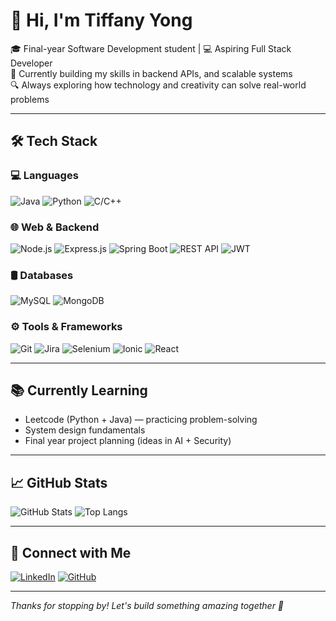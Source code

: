 # 👋 Hi, I'm Tiffany Yong

🎓 Final-year Software Development student | 💻 Aspiring Full Stack Developer  
🌱 Currently building my skills in backend APIs, and scalable systems  
🔍 Always exploring how technology and creativity can solve real-world problems  

---

## 🛠️ Tech Stack

### 💻 Languages  
![Java](https://img.shields.io/badge/Java-ED8B00?style=for-the-badge&logo=java&logoColor=white)  ![Python](https://img.shields.io/badge/Python-3776AB?style=for-the-badge&logo=python&logoColor=white)  ![C/C++](https://img.shields.io/badge/C%2FC%2B%2B-00599C?style=for-the-badge&logo=c%2B%2B&logoColor=white)

### 🌐 Web & Backend  
![Node.js](https://img.shields.io/badge/Node.js-339933?style=for-the-badge&logo=nodedotjs&logoColor=white)  ![Express.js](https://img.shields.io/badge/Express.js-000000?style=for-the-badge&logo=express&logoColor=white)  ![Spring Boot](https://img.shields.io/badge/Spring_Boot-6DB33F?style=for-the-badge&logo=springboot&logoColor=white)  ![REST API](https://img.shields.io/badge/REST_API-FF6F00?style=for-the-badge&logo=fastapi&logoColor=white)  ![JWT](https://img.shields.io/badge/JWT-000000?style=for-the-badge&logo=jsonwebtokens&logoColor=white)

### 🛢️ Databases  
![MySQL](https://img.shields.io/badge/MySQL-005C84?style=for-the-badge&logo=mysql&logoColor=white)  ![MongoDB](https://img.shields.io/badge/MongoDB-4EA94B?style=for-the-badge&logo=mongodb&logoColor=white)

### ⚙️ Tools & Frameworks  
![Git](https://img.shields.io/badge/Git-F05032?style=for-the-badge&logo=git&logoColor=white)  ![Jira](https://img.shields.io/badge/Jira-0052CC?style=for-the-badge&logo=jira&logoColor=white)  ![Selenium](https://img.shields.io/badge/Selenium-43B02A?style=for-the-badge&logo=selenium&logoColor=white)  ![Ionic](https://img.shields.io/badge/Ionic-3880FF?style=for-the-badge&logo=ionic&logoColor=white)  ![React](https://img.shields.io/badge/React-20232A?style=for-the-badge&logo=react&logoColor=61DAFB)

---

## 📚 Currently Learning

- Leetcode (Python + Java) — practicing problem-solving  
- System design fundamentals  
- Final year project planning (ideas in AI + Security)  

---

## 📈 GitHub Stats
![GitHub Stats](https://github-readme-stats.vercel.app/api?username=TiffanyYongNgikChee&show_icons=true&theme=default)
![Top Langs](https://github-readme-stats.vercel.app/api/top-langs/?username=TiffanyYongNgikChee&layout=compact)

---

## 🔗 Connect with Me

[![LinkedIn](https://img.shields.io/badge/LinkedIn-blue?style=for-the-badge&logo=linkedin&logoColor=white)](https://www.linkedin.com/in/your-link-here/)  [![GitHub](https://img.shields.io/badge/GitHub-100000?style=for-the-badge&logo=github&logoColor=white)](https://github.com/TiffanyYongNgikChee)

---

*Thanks for stopping by! Let's build something amazing together 🚀*
